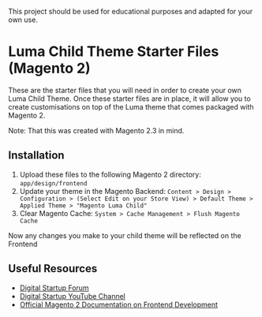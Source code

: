 This project should be used for educational purposes and adapted for your own use.

# Luma Child Theme Starter Files (Magento 2)

These are the starter files that you will need in order to create your own Luma Child Theme. Once these starter files are in place, it will allow you to create customisations on top of the Luma theme that comes packaged with Magento 2.

Note: That this was created with Magento 2.3 in mind.

## Installation

1. Upload these files to the following Magento 2 directory: `app/design/frontend`
2. Update your theme in the Magento Backend: `Content > Design > Configuration > (Select Edit on your Store View) > Default Theme > Applied Theme > "Magento Luma Child"`
3. Clear Magento Cache: `System > Cache Management > Flush Magento Cache`

Now any changes you make to your child theme will be reflected on the Frontend

## Useful Resources

* [Digital Startup Forum](https://digitalstartup.co.uk/)
* [Digital Startup YouTube Channel](https://www.youtube.com/channel/UCacwUJ5gxGgBXkqea0j122A)
* [Official Magento 2 Documentation on Frontend Development](https://devdocs.magento.com/guides/v2.3/frontend-dev-guide/themes/theme-general.html)
